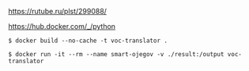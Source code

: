 https://rutube.ru/plst/299088/

https://hub.docker.com/_/python

```shell
$ docker build --no-cache -t voc-translator .
```
    

```shell
$ docker run -it --rm --name smart-ojegov -v ./result:/output voc-translator
```
